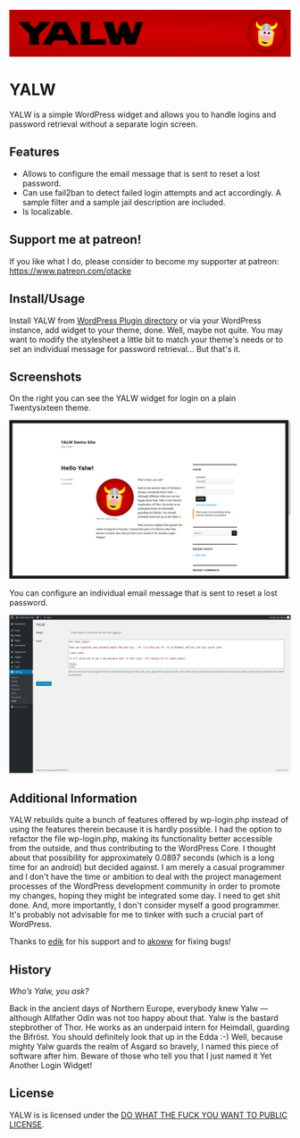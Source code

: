 ![banner](https://github.com/otacke/yalw/blob/master/assets/yalw_banner_1920.png "banner")

# YALW
YALW is a simple WordPress widget and allows you to handle logins and password retrieval without a separate login screen.

## Features
* Allows to configure the email message that is sent to reset a lost password.
* Can use fail2ban to detect failed login attempts and act accordingly. A sample filter and a sample jail description are included.
* Is localizable.

## Support me at patreon!
If you like what I do, please consider to become my supporter at patreon: https://www.patreon.com/otacke

## Install/Usage
Install YALW from [WordPress Plugin directory](https://wordpress.org/plugins/yalw/) or via your WordPress instance, add widget to your theme, done. Well, maybe not quite. You may want to modify the stylesheet a little bit to match your theme's needs or to set an individual message for password retrieval... But that's it.

## Screenshots
On the right you can see the YALW widget for login on a plain Twentysixteen theme.

![login widget](https://github.com/otacke/yalw/blob/master/assets/screenshot-1.png "login widget")

You can configure an individual email message that is sent to reset a lost password.

![settings](https://github.com/otacke/yalw/blob/master/assets/screenshot-2.png "settings")

## Additional Information
YALW rebuilds quite a bunch of features offered by wp-login.php instead of using the features therein because it is hardly possible. I had the option to refactor the file wp-login.php, making its functionality better accessible from the outside, and thus contributing to the WordPress Core. I thought about that possibility for approximately 0.0897 seconds (which is a long time for an android) but decided against. I am merely a casual programmer and I don't have the time or ambition to deal with the project management processes of the WordPress development community in order to promote my changes, hoping they might be integrated some day. I need to get shit done. And, more importantly, I don't consider myself a good programmer. It's probably not advisable for me to tinker with such a crucial part of WordPress.

Thanks to [edik](https://profiles.wordpress.org/plocha/ "edik") for his support and to [akoww](https://github.com/akoww) for fixing bugs!

## History
_Who’s Yalw, you ask?_

Back in the ancient days of Northern Europe, everybody knew Yalw — although Allfather Odin was not too happy about that. Yalw is the bastard stepbrother of Thor. He works as an underpaid intern for Heimdall, guarding the Bifröst. You should definitely look that up in the Edda :-)
Well, because mighty Yalw guards the realm of Asgard so bravely, I named this piece of software after him. Beware of those who tell you that I just named it Yet Another Login Widget!

## License
YALW is is licensed under the [DO WHAT THE FUCK YOU WANT TO PUBLIC LICENSE](http://www.wtfpl.net).

